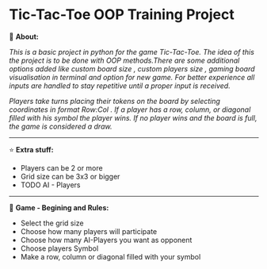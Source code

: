 # Tic-Tac-Toe OOP Training Project

📑 **About:**

*This is a basic project in python for the game Tic-Tac-Toe.
The idea of this the project is to be done with OOP methods.There are some additional
options added like custom board size , custom players size , gaming board visualisation in terminal and option for new
game. For better experience all inputs are handled to stay repetitive until a proper input is received.*

*Players take turns placing their tokens on the board by selecting coordinates in format Row:Col .
If a player has a row, column, or diagonal filled with his symbol the player wins.
If no player wins and the board is full, the game is considered a draw.*

---

⭐ **Extra stuff:**

- Players can be 2 or more
- Grid size can be 3x3 or bigger
- TODO AI - Players
      
---

📓 **Game - Begining and Rules:**

- Select the grid size
- Choose how many players will participate
- Choose how many AI-Players you want as opponent
- Choose players Symbol
- Make a  row, column or diagonal filled with your symbol



